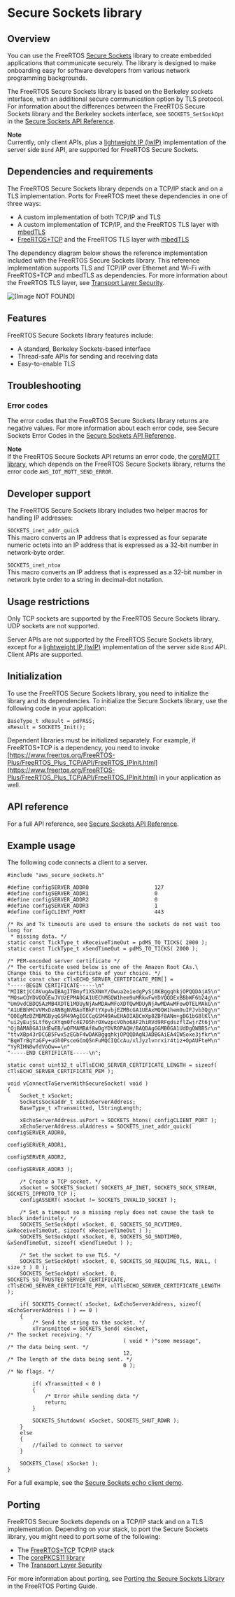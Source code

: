 # Secure Sockets library<a name="secure-sockets"></a>

## Overview<a name="freertos-secure-sockets-overview"></a>

You can use the FreeRTOS [Secure Sockets](https://docs.aws.amazon.com/freertos/latest/lib-ref/html2/secure_sockets/index.html) library to create embedded applications that communicate securely\. The library is designed to make onboarding easy for software developers from various network programming backgrounds\.

The FreeRTOS Secure Sockets library is based on the Berkeley sockets interface, with an additional secure communication option by TLS protocol\. For information about the differences between the FreeRTOS Secure Sockets library and the Berkeley sockets interface, see `SOCKETS_SetSockOpt` in the [Secure Sockets API Reference](https://docs.aws.amazon.com/freertos/latest/lib-ref/html2/secure_sockets/index.html)\.

**Note**  
Currently, only client APIs, plus a [lightweight IP \(lwIP\)](https://savannah.nongnu.org/projects/lwip/) implementation of the server side `Bind` API, are supported for FreeRTOS Secure Sockets\.

## Dependencies and requirements<a name="freertos-secure-sockets-dependencies"></a>

The FreeRTOS Secure Sockets library depends on a TCP/IP stack and on a TLS implementation\. Ports for FreeRTOS meet these dependencies in one of three ways:
+ A custom implementation of both TCP/IP and TLS
+ A custom implementation of TCP/IP, and the FreeRTOS TLS layer with [mbedTLS](https://en.wikipedia.org/wiki/Mbed_TLS)
+ [FreeRTOS\+TCP](https://freertos.org/FreeRTOS-Plus/FreeRTOS_Plus_TCP/index.html) and the FreeRTOS TLS layer with [mbedTLS](https://en.wikipedia.org/wiki/Mbed_TLS)

The dependency diagram below shows the reference implementation included with the FreeRTOS Secure Sockets library\. This reference implementation supports TLS and TCP/IP over Ethernet and Wi\-Fi with FreeRTOS\+TCP and mbedTLS as dependencies\. For more information about the FreeRTOS TLS layer, see [Transport Layer Security](security-tls.md)\.

![\[Image NOT FOUND\]](http://docs.aws.amazon.com/freertos/latest/userguide/images/sockets-dependencies.png)

## Features<a name="freertos-secure-sockets-features"></a>

FreeRTOS Secure Sockets library features include:
+ A standard, Berkeley Sockets\-based interface
+ Thread\-safe APIs for sending and receiving data
+ Easy\-to\-enable TLS

## Troubleshooting<a name="freertos-secure-sockets-troubleshooting"></a>

### Error codes<a name="w31aac17c39c11b5"></a>

The error codes that the FreeRTOS Secure Sockets library returns are negative values\. For more information about each error code, see Secure Sockets Error Codes in the [Secure Sockets API Reference](https://docs.aws.amazon.com/freertos/latest/lib-ref/html2/secure_sockets/index.html)\.

**Note**  
If the FreeRTOS Secure Sockets API returns an error code, the [coreMQTT library](coremqtt.md), which depends on the FreeRTOS Secure Sockets library, returns the error code `AWS_IOT_MQTT_SEND_ERROR`\.

## Developer support<a name="freertos-secure-sockets-support"></a>

The FreeRTOS Secure Sockets library includes two helper macros for handling IP addresses:

`SOCKETS_inet_addr_quick`  
This macro converts an IP address that is expressed as four separate numeric octets into an IP address that is expressed as a 32\-bit number in network\-byte order\.

`SOCKETS_inet_ntoa`  
This macro converts an IP address that is expressed as a 32\-bit number in network byte order to a string in decimal\-dot notation\.

## Usage restrictions<a name="freertos-secure-sockets-restrictions"></a>

Only TCP sockets are supported by the FreeRTOS Secure Sockets library\. UDP sockets are not supported\.

Server APIs are not supported by the FreeRTOS Secure Sockets library, except for a [lightweight IP \(lwIP\)](https://savannah.nongnu.org/projects/lwip/) implementation of the server side `Bind` API\. Client APIs are supported\.

## Initialization<a name="freertos-secure-sockets-initialization"></a>

To use the FreeRTOS Secure Sockets library, you need to initialize the library and its dependencies\. To initialize the Secure Sockets library, use the following code in your application:

```
BaseType_t xResult = pdPASS;
xResult = SOCKETS_Init();
```

Dependent libraries must be initialized separately\. For example, if FreeRTOS\+TCP is a dependency, you need to invoke [https://www.freertos.org/FreeRTOS-Plus/FreeRTOS_Plus_TCP/API/FreeRTOS_IPInit.html](https://www.freertos.org/FreeRTOS-Plus/FreeRTOS_Plus_TCP/API/FreeRTOS_IPInit.html) in your application as well\.

## API reference<a name="freertos-secure-sockets-api"></a>

For a full API reference, see [Secure Sockets API Reference](https://docs.aws.amazon.com/freertos/latest/lib-ref/html2/secure_sockets/index.html)\.

## Example usage<a name="freertos-secure-sockets-example"></a>

The following code connects a client to a server\.

```
#include "aws_secure_sockets.h"

#define configSERVER_ADDR0                     127
#define configSERVER_ADDR1                     0
#define configSERVER_ADDR2                     0
#define configSERVER_ADDR3                     1
#define configCLIENT_PORT                      443

/* Rx and Tx timeouts are used to ensure the sockets do not wait too long for
 * missing data. */
static const TickType_t xReceiveTimeOut = pdMS_TO_TICKS( 2000 );
static const TickType_t xSendTimeOut = pdMS_TO_TICKS( 2000 );

/* PEM-encoded server certificate */
/* The certificate used below is one of the Amazon Root CAs.\
Change this to the certificate of your choice. */
static const char cTlsECHO_SERVER_CERTIFICATE_PEM[] =
"-----BEGIN CERTIFICATE-----\n"
"MIIBtjCCAVugAwIBAgITBmyf1XSXNmY/Owua2eiedgPySjAKBggqhkjOPQQDAjA5\n"
"MQswCQYDVQQGEwJVUzEPMA0GA1UEChMGQW1hem9uMRkwFwYDVQQDExBBbWF6b24g\n"
"Um9vdCBDQSAzMB4XDTE1MDUyNjAwMDAwMFoXDTQwMDUyNjAwMDAwMFowOTELMAkG\n"
"A1UEBhMCVVMxDzANBgNVBAoTBkFtYXpvbjEZMBcGA1UEAxMQQW1hem9uIFJvb3Qg\n"
"Q0EgMzBZMBMGByqGSM49AgEGCCqGSM49AwEHA0IABCmXp8ZBf8ANm+gBG1bG8lKl\n"
"ui2yEujSLtf6ycXYqm0fc4E7O5hrOXwzpcVOho6AF2hiRVd9RFgdszflZwjrZt6j\n"
"QjBAMA8GA1UdEwEB/wQFMAMBAf8wDgYDVR0PAQH/BAQDAgGGMB0GA1UdDgQWBBSr\n"
"ttvXBp43rDCGB5Fwx5zEGbF4wDAKBggqhkjOPQQDAgNJADBGAiEA4IWSoxe3jfkr\n"
"BqWTrBqYaGFy+uGh0PsceGCmQ5nFuMQCIQCcAu/xlJyzlvnrxir4tiz+OpAUFteM\n"
"YyRIHN8wfdVoOw==\n"
"-----END CERTIFICATE-----\n";

static const uint32_t ulTlsECHO_SERVER_CERTIFICATE_LENGTH = sizeof( cTlsECHO_SERVER_CERTIFICATE_PEM );

void vConnectToServerWithSecureSocket( void )
{
    Socket_t xSocket;
    SocketsSockaddr_t xEchoServerAddress;
    BaseType_t xTransmitted, lStringLength;

    xEchoServerAddress.usPort = SOCKETS_htons( configCLIENT_PORT );
    xEchoServerAddress.ulAddress = SOCKETS_inet_addr_quick( configSERVER_ADDR0,
                                                            configSERVER_ADDR1,
                                                            configSERVER_ADDR2,
                                                            configSERVER_ADDR3 );
                                                            
    /* Create a TCP socket. */
    xSocket = SOCKETS_Socket( SOCKETS_AF_INET, SOCKETS_SOCK_STREAM, SOCKETS_IPPROTO_TCP );
    configASSERT( xSocket != SOCKETS_INVALID_SOCKET );
    
    /* Set a timeout so a missing reply does not cause the task to block indefinitely. */
    SOCKETS_SetSockOpt( xSocket, 0, SOCKETS_SO_RCVTIMEO, &xReceiveTimeOut, sizeof( xReceiveTimeOut ) );
    SOCKETS_SetSockOpt( xSocket, 0, SOCKETS_SO_SNDTIMEO, &xSendTimeOut, sizeof( xSendTimeOut ) );

    /* Set the socket to use TLS. */
    SOCKETS_SetSockOpt( xSocket, 0, SOCKETS_SO_REQUIRE_TLS, NULL, ( size_t ) 0 );
    SOCKETS_SetSockOpt( xSocket, 0, SOCKETS_SO_TRUSTED_SERVER_CERTIFICATE, cTlsECHO_SERVER_CERTIFICATE_PEM, ulTlsECHO_SERVER_CERTIFICATE_LENGTH );

    if( SOCKETS_Connect( xSocket, &xEchoServerAddress, sizeof( xEchoServerAddress ) ) == 0 )
    {
        /* Send the string to the socket. */
        xTransmitted = SOCKETS_Send( xSocket,                         /* The socket receiving. */
                                     ( void * )"some message",        /* The data being sent. */
                                     12,                              /* The length of the data being sent. */
                                     0 );                             /* No flags. */

        if( xTransmitted < 0 )
        {
            /* Error while sending data */
            return;
        }

        SOCKETS_Shutdown( xSocket, SOCKETS_SHUT_RDWR );
    }
    else
    {
        //failed to connect to server
    }

    SOCKETS_Close( xSocket );
}
```

For a full example, see the [Secure Sockets echo client demo](secure-sockets-demo.md)\.

## Porting<a name="freertos-secure-sockets-porting"></a>

FreeRTOS Secure Sockets depends on a TCP/IP stack and on a TLS implementation\. Depending on your stack, to port the Secure Sockets library, you might need to port some of the following:
+ The [FreeRTOS\+TCP](https://freertos.org/FreeRTOS-Plus/FreeRTOS_Plus_TCP/index.html) TCP/IP stack
+ The [corePKCS11 library](security-pkcs.md)
+ The [Transport Layer Security](security-tls.md)

For more information about porting, see [Porting the Secure Sockets Library](https://docs.aws.amazon.com/freertos/latest/portingguide/afr-porting-ss.html) in the FreeRTOS Porting Guide\.